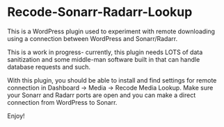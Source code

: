 # Recode-Sonarr-Radarr-Lookup
This is a WordPress plugin used to experiment with remote downloading using a connection between WordPress and Sonarr/Radarr.

This is a work in progress- currently, this plugin needs LOTS of data sanitization and some middle-man software built in that can handle database requests and such.

With this plugin, you should be able to install and find settings for remote connection in Dashboard -> Media -> Recode Media Lookup. Make sure your Sonarr and Radarr ports are open and you can make a direct connection from WordPress to Sonarr.

Enjoy!
